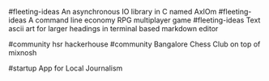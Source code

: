 #fleeting-ideas An asynchronous IO library in C named AxIOm
#fleeting-ideas A command line economy RPG multiplayer game
#fleeting-ideas Text ascii art for larger headings in terminal based markdown editor

#community hsr hackerhouse
#community Bangalore Chess Club on top of mixnosh

#startup App for Local Journalism
